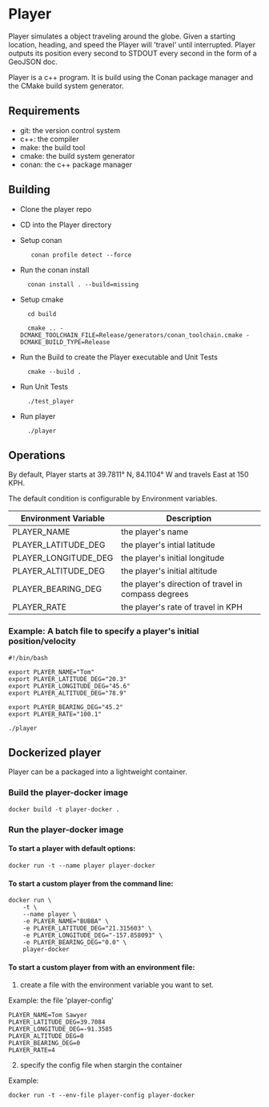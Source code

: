 # Player

Player simulates a object traveling around the globe.  Given a starting location, heading, and speed the Player will 'travel' until interrupted.  Player outputs its position every second to STDOUT every second in the form of a GeoJSON doc.

Player is a c++ program.  It is build using the Conan package manager and the CMake build system generator.

## Requirements

- git: the version control system
- c++: the compiler
- make: the build tool
- cmake: the build system generator
- conan: the c++ package manager


## Building

* Clone the player repo
* CD into the Player directory
* Setup conan
        
         conan profile detect --force

* Run the conan install

        conan install . --build=missing

- Setup cmake
  
        cd build
        
        cmake .. -DCMAKE_TOOLCHAIN_FILE=Release/generators/conan_toolchain.cmake -DCMAKE_BUILD_TYPE=Release

- Run the Build to create the Player executable and Unit Tests

        cmake --build .


- Run Unit Tests

        ./test_player

- Run player

        ./player


## Operations

By default,  Player starts at  39.7811° N, 84.1104° W and travels East at 150 KPH.  

The default condition is configurable by Environment variables.

| Environment Variable | Description |
| - | - |
| PLAYER_NAME | the player's name |
| PLAYER_LATITUDE_DEG | the player's intial latitude |
| PLAYER_LONGITUDE_DEG | the player's initial longitude |
| PLAYER_ALTITUDE_DEG | the player's initial altitude |
| PLAYER_BEARING_DEG | the player's direction of travel in compass degrees |
| PLAYER_RATE | the player's rate of travel in KPH |

### Example: A batch file to specify a player's initial position/velocity

```
#!/bin/bash

export PLAYER_NAME="Tom"
export PLAYER_LATITUDE_DEG="20.3"
export PLAYER_LONGITUDE_DEG="45.6"
export PLAYER_ALTITUDE_DEG="78.9"

export PLAYER_BEARING_DEG="45.2"
export PLAYER_RATE="100.1"

./player

```

## Dockerized player

Player can be a packaged into a lightweight container.

### Build the player-docker image

```
docker build -t player-docker .
```


### Run the player-docker image

#### To start a player with default options:
```
docker run -t --name player player-docker
```


#### To start a custom player from the command line:
```
docker run \
    -t \
    --name player \
    -e PLAYER_NAME="BUBBA" \
    -e PLAYER_LATITUDE_DEG="21.315603" \
    -e PLAYER_LONGITUDE_DEG="-157.858093" \
    -e PLAYER_BEARING_DEG="0.0" \
    player-docker
```

#### To start a custom player from with an environment file:
1. create a file with the environment variable you want to set. 

Example: the file 'player-config' 
```
PLAYER_NAME=Tom Sawyer
PLAYER_LATITUDE_DEG=39.7084
PLAYER_LONGITUDE_DEG=-91.3585
PLAYER_ALTITUDE_DEG=0
PLAYER_BEARING_DEG=0
PLAYER_RATE=4
```

2. specify the config file when stargin the container

Example:
```
docker run -t --env-file player-config player-docker
```